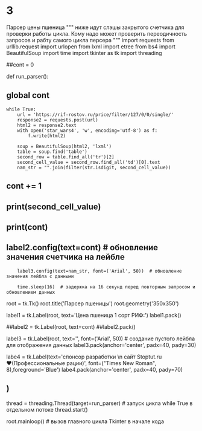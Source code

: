 # 3
Парсер цены пшеница 
""" ниже идут слэшы закрытого счетчика для проверки работы цикла. Кому надо может проверить переодичность запросов и рабту самого цикла персера """
import requests
from urllib.request import urlopen
from lxml import etree
from bs4 import BeautifulSoup
import time
import tkinter as tk
import threading

##cont = 0

def run_parser():
##    global cont 

    while True:
        url = 'https://rif-rostov.ru/price/filter/127/0/0/single/'
        response2 = requests.post(url)
        html2 = response2.text
        with open('star_wars4', 'w', encoding='utf-8') as f:
            f.write(html2)

        soup = BeautifulSoup(html2, 'lxml')
        table = soup.find('table')
        second_row = table.find_all('tr')[2]
        second_cell_value = second_row.find_all('td')[0].text
        nam_str = "".join(filter(str.isdigit, second_cell_value))
    

##        cont += 1

##        print(second_cell_value)
##        print(cont)

##        label2.config(text=cont)  # обновление значения счетчика на лейбле

        label3.config(text=nam_str, font=('Arial', 50))  # обновление значения лейбла с данными

        time.sleep(16)  # задержка на 16 секунд перед повторным запросом и обновлением данных

root = tk.Tk()
root.title('Парсер пшеницы')
root.geometry('350x350')

label1 = tk.Label(root, text='Цена пшеница 1 сорт РИФ:')
label1.pack()

##label2 = tk.Label(root, text=cont)
##label2.pack()

label3 = tk.Label(root, text='', font=('Arial', 50))  # создание пустого лейбла для отображения данных
label3.pack(anchor='center', padx=40, pady=30)

labe4 = tk.Label(text='спонсор разработки \n    сайт Stoptut.ru ♥(Профессиональные рации)', font=("Times New Roman", 8),foreground='Blue')
labe4.pack(anchor='center', padx=40, pady=70)
##        ) 

thread = threading.Thread(target=run_parser)  # запуск цикла while True в отдельном потоке
thread.start()

root.mainloop()  # вызов главного цикла Tkinter в начале кода
